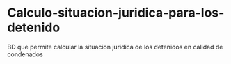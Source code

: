 # Calculo-situacion-juridica-para-los-detenido
BD que permite calcular la situacion juridica de los detenidos en calidad de condenados

